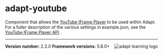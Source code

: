 adapt-youtube
================

Component that allows the [YouTube IFrame Player](https://developers.google.com/youtube/iframe_api_reference) to be used within Adapt. For a fuller description of the various settings in example.json, see the [YouTube IFrame Player API](https://developers.google.com/youtube/player_parameters).


----------------------------

**Version number:**  2.2.0   <a href="https://community.adaptlearning.org/" target="_blank"><img src="https://github.com/adaptlearning/documentation/blob/master/04_wiki_assets/plug-ins/images/adapt-logo-mrgn-lft.jpg" alt="adapt learning logo" align="right"></a>
**Framework versions:** 5.8.0+
